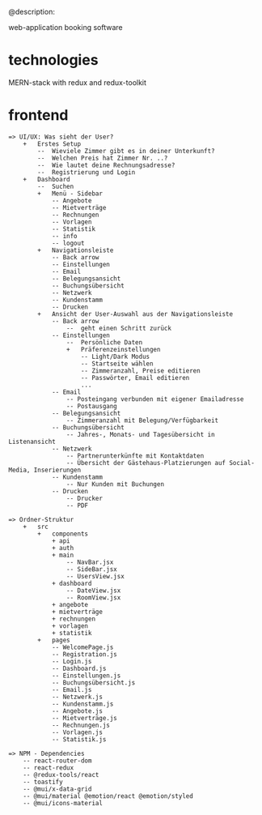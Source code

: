 @description:

web-application booking software 
# technologies
MERN-stack with redux and redux-toolkit

# frontend

    => UI/UX: Was sieht der User?
        +   Erstes Setup
            --  Wieviele Zimmer gibt es in deiner Unterkunft?
            --  Welchen Preis hat Zimmer Nr. ..?
            --  Wie lautet deine Rechnungsadresse?  
            --  Registrierung und Login
        +   Dashboard
            --  Suchen
            +   Menü - Sidebar
                -- Angebote
                -- Mietverträge
                -- Rechnungen
                -- Vorlagen
                -- Statistik
                -- info
                -- logout
            +   Navigationsleiste
                -- Back arrow
                -- Einstellungen
                -- Email
                -- Belegungsansicht
                -- Buchungsübersicht
                -- Netzwerk
                -- Kundenstamm
                -- Drucken
            +   Ansicht der User-Auswahl aus der Navigationsleiste 
                -- Back arrow 
                    --  geht einen Schritt zurück
                -- Einstellungen
                    --  Persönliche Daten
                    +   Präferenzeinstellungen
                        -- Light/Dark Modus
                        -- Startseite wählen
                        -- Zimmeranzahl, Preise editieren
                        -- Passwörter, Email editieren
                        ...
                -- Email
                    -- Posteingang verbunden mit eigener Emailadresse
                    -- Postausgang
                -- Belegungsansicht
                    -- Zimmeranzahl mit Belegung/Verfügbarkeit
                -- Buchungsübersicht
                    -- Jahres-, Monats- und Tagesübersicht in Listenansicht
                -- Netzwerk
                    -- Partnerunterkünfte mit Kontaktdaten
                    -- Übersicht der Gästehaus-Platzierungen auf Social-Media, Inserierungen                
                -- Kundenstamm
                    -- Nur Kunden mit Buchungen 
                -- Drucken
                    -- Drucker
                    -- PDF 

    => Ordner-Struktur
        +   src
            +   components
                + api
                + auth
                + main
                    -- NavBar.jsx
                    -- SideBar.jsx
                    -- UsersView.jsx
                + dashboard
                    -- DateView.jsx
                    -- RoomView.jsx
                + angebote
                + mietverträge
                + rechnungen
                + vorlagen
                + statistik
            +   pages
                -- WelcomePage.js
                -- Registration.js
                -- Login.js
                -- Dashboard.js
                -- Einstellungen.js
                -- Buchungsübersicht.js
                -- Email.js
                -- Netzwerk.js
                -- Kundenstamm.js
                -- Angebote.js
                -- Mietverträge.js
                -- Rechnungen.js
                -- Vorlagen.js
                -- Statistik.js

    => NPM - Dependencies
        -- react-router-dom
        -- react-redux
        -- @redux-tools/react
        -- toastify
        -- @mui/x-data-grid
        -- @mui/material @emotion/react @emotion/styled
        -- @mui/icons-material